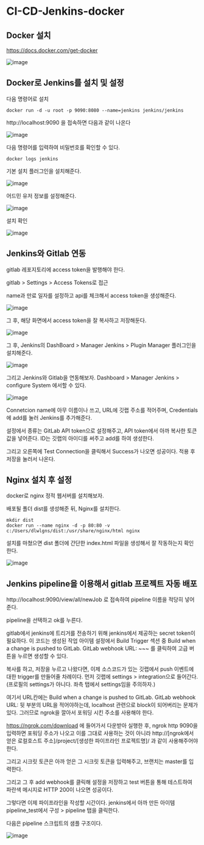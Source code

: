 # CI-CD-Jenkins-docker

## Docker 설치
https://docs.docker.com/get-docker

![image](https://user-images.githubusercontent.com/50227342/124048104-8cd5e900-da50-11eb-8d3e-775217c1668c.png)

## Docker로 Jenkins를 설치 및 설정
다음 명령어로 설치
```
docker run -d -u root -p 9090:8080 --name=jenkins jenkins/jenkins
```
http://localhost:9090 을 접속하면 다음과 같이 나온다

![image](https://user-images.githubusercontent.com/50227342/124048425-4b920900-da51-11eb-94c0-951192f6a8e6.png)

다음 명령어를 입력하여 비밀번호를 확인할 수 있다.
```
docker logs jenkins
```
기본 설치 플러그인을 설치해준다.

![image](https://user-images.githubusercontent.com/50227342/124048593-a1ff4780-da51-11eb-86bd-90de094974f6.png)

어드민 유저 정보를 설정해준다.

![image](https://user-images.githubusercontent.com/50227342/124049234-fce56e80-da52-11eb-9b3e-763e2ba6d5f8.png)

설치 확인

![image](https://user-images.githubusercontent.com/50227342/124049341-3322ee00-da53-11eb-94df-88b8f525d02c.png)

## Jenkins와 Gitlab 연동

gitlab 레포지토리에 access token을 발행해야 한다.

gitlab > Settings > Access Tokens로 접근

name과 만료 일자를 설정하고 api를 체크해서 access token을 생성해준다.

![image](https://user-images.githubusercontent.com/50227342/124051123-d9242780-da56-11eb-9329-74e32be0bdb2.png)

그 후, 해당 화면에서 access token을 잘 복사하고 저장해둔다.

![image](https://user-images.githubusercontent.com/50227342/124051171-f658f600-da56-11eb-912e-ee201563ea3c.png)

그 후, Jenkins의 DashBoard > Manager Jenkins > Plugin Manager 플러그인을 설치해준다.

![image](https://user-images.githubusercontent.com/50227342/124052819-1dfd8d80-da5a-11eb-811f-ed6e10448176.png)

그리고 Jenkins와 Gitlab을 연동해보자. Dashboard > Manager Jenkins > configure System 에서할 수 있다.

![image](https://user-images.githubusercontent.com/50227342/124056691-25746500-da61-11eb-967c-3dc241d8872a.png)

Connetcion name에 아무 이름이나 쓰고, URL에 깃랩 주소를 적어주며, Credentials에 add를 눌러 Jenkins를 추가해준다.

설정에서 종류는 GitLab API token으로 설정해주고, API token에서 아까 복사한 토큰 값을 넣어준다. ID는 깃랩의 아이디를 써주고 add를 하여 생성한다.

그리고 오른쪽에 Test Connection을 클릭해서 Success가 나오면 성공이다. 적용 후 저장을 눌러서 나온다.

## Nginx 설치 후 설정

docker로 nginx 정적 웹서버를 설치해보자.

배포될 폴더 dist를 생성해준 뒤, Nginx를 설치한다.
```
mkdir dist
docker run --name nginx -d -p 80:80 -v c:/Users/dlwlgns/dist:/usr/share/nginx/html nginx
```
설치를 마쳤으면 dist 폴더에 간단한 index.html 파일을 생성해서 잘 작동하는지 확인한다.

![image](https://user-images.githubusercontent.com/50227342/124064734-54460780-da70-11eb-9a08-79eea957ddde.png)

## Jenkins pipeline을 이용해서 gitlab 프로젝트 자동 배포

http://localhost:9090/view/all/newJob 로 접속하여 pipeline 이름을 적당히 넣어준다.

pipeline을 선택하고 ok를 누른다.

gitlab에서 jenkins에 트리거를 전송하기 위해 jenkins에서 제공하는 secret token이 필요하다. 이 코드는 생성된 작업 아이템 설정에서 Build Trigger 섹션 중 Build when a change is pushed to GitLab. GitLab webhook URL: ~~~ 를 클릭하여 고급 버튼을 누르면 생성할 수 있다.

복사를 하고, 저장을 누르고 나왔다면, 이제 소스코드가 있는 깃랩에서 push 이벤트에 대한 trigger를 만들어줄 차례이다. 먼저 깃랩에 settings > integration으로 들어간다.(프로필의 settings가 아니다. 좌측 탭에서 settings임을 주의하자.)

여기서 URL칸에는  Build when a change is pushed to GitLab. GitLab webhook URL: 뒷 부분의 URL을 적어야하는데, localhost 관련으로 block이 되어버리는 문제가 있다. 그러므로 ngrok을 깔아서 포워딩 시킨 주소를 사용해야 한다.

https://ngrok.com/download 에 들어가서 다운받아 실행한 후, ngrok http 9090을 입력하면 포워딩 주소가 나오고 이를 그대로 사용하는 것이 아니라 http://[ngrok에서 얻은 로컬호스트 주소]/project/[생성한 파이프라인 프로젝트명]/ 과 같이 사용해주어야 한다.

그리고 시크릿 토큰은 아까 얻은 그 시크릿 토큰을 입력해주고, 브랜치는 master를 입력한다.

그리고 그 후 add webhook를 클릭해 설정을 저장하고 test 버튼을 통해 테스트하여 파란색 메시지로 HTTP 200이 나오면 성공이다.

그렇다면 이제 파이프라인을 작성할 시간이다. jenkins에서 아까 만든 아이템 pipeline_test에서 구성 > pipeline 탭을 클릭한다.

다음은 pipeline 스크립트의 샘플 구조이다.

![image](https://user-images.githubusercontent.com/50227342/124072174-624d5580-da7b-11eb-8b6b-2876b1f7e518.png)



















